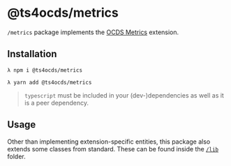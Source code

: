 # @ts4ocds/metrics

`/metrics` package implements the [OCDS Metrics](https://extensions.open-contracting.org/en/extensions/metrics/master/) extension.

## Installation

```shell script
λ npm i @ts4ocds/metrics
```

```shell script
λ yarn add @ts4ocds/metrics
```

> `typescript` must be included in your (dev-)dependencies as well as it is a peer dependency.

## Usage

Other than implementing extension-specific entities, this package also extends some classes from standard.
These can be found inside the [`/lib`](src/lib) folder.

